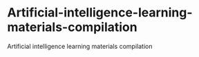 # Artificial-intelligence-learning-materials-compilation
Artificial intelligence learning materials compilation

